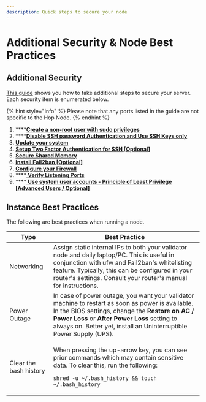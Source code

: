 ```yaml
---
description: Quick steps to secure your node
---
```


# Additional Security & Node Best Practices

## Additional Security

[This guide](https://www.coincashew.com/coins/overview-eth/guide-or-security-best-practices-for-a-eth2-validator-beaconchain-node) shows you how to take additional steps to secure your server. Each security item is enumerated below.

{% hint style="info" %}
Please note that any ports listed in the guide are not specific to the Hop Node.
{% endhint %}

1. ****[**Create a non-root user with sudo privileges**](https://www.coincashew.com/coins/overview-eth/guide-or-security-best-practices-for-a-eth2-validator-beaconchain-node#create-a-non-root-user-with-sudo-privileges)
2. ****[**Disable SSH password Authentication and Use SSH Keys only**](https://www.coincashew.com/coins/overview-eth/guide-or-security-best-practices-for-a-eth2-validator-beaconchain-node#disable-ssh-password-authentication-and-use-ssh-keys-only)
3. ****[**Update your system**](https://www.coincashew.com/coins/overview-eth/guide-or-security-best-practices-for-a-eth2-validator-beaconchain-node#update-your-system)****
4. ****[**Setup Two Factor Authentication for SSH \[Optional\]**](https://www.coincashew.com/coins/overview-eth/guide-or-security-best-practices-for-a-eth2-validator-beaconchain-node#setup-two-factor-authentication-for-ssh-optional)****
5. ****[**Secure Shared Memory**](https://www.coincashew.com/coins/overview-eth/guide-or-security-best-practices-for-a-eth2-validator-beaconchain-node#secure-shared-memory)****
6. ****[**Install Fail2ban \[Optional\]**](https://www.coincashew.com/coins/overview-eth/guide-or-security-best-practices-for-a-eth2-validator-beaconchain-node#install-fail-2-ban)****
7. ****[**Configure your Firewall**](https://www.coincashew.com/coins/overview-eth/guide-or-security-best-practices-for-a-eth2-validator-beaconchain-node#configure-your-firewall)****
8. ****[ **Verify Listening Ports**](https://www.coincashew.com/coins/overview-eth/guide-or-security-best-practices-for-a-eth2-validator-beaconchain-node#verify-listening-ports)
9.  ****[ **Use system user accounts - Principle of Least Privilege \[Advanced Users / Optional\]**](https://www.coincashew.com/coins/overview-eth/guide-or-security-best-practices-for-a-eth2-validator-beaconchain-node#use-system-user-accounts-principle-of-least-privilege-advanced-users-optional)



## Instance Best Practices

The following are best practices when running a node.

| Type                   | Best Practice                                                                                                                                                                                                                                                               |
| ---------------------- | --------------------------------------------------------------------------------------------------------------------------------------------------------------------------------------------------------------------------------------------------------------------------- |
| Networking             | Assign static internal IPs to both your validator node and daily laptop/PC. This is useful in conjunction with ufw and Fail2ban's whitelisting feature. Typically, this can be configured in your router's settings. Consult your router's manual for instructions.         |
| Power Outage           | In case of power outage, you want your validator machine to restart as soon as power is available. In the BIOS settings, change the **Restore on AC / Power Loss** or **After Power Loss** setting to always on. Better yet, install an Uninterruptible Power Supply (UPS). |
| Clear the bash history | <p>When pressing the up-arrow key, you can see prior commands which may contain sensitive data. To clear this, run the following:</p><p><code>shred -u ~/.bash_history &#x26;&#x26; touch ~/.bash_history</code></p>                                                        |
